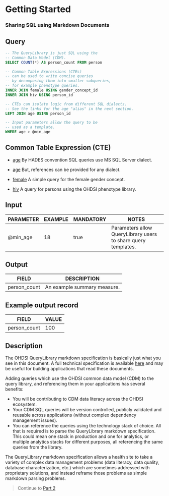 <!--


Author:Nathan Buesgens



CDM Version:5.4



Use Case:Getting Started



_Short:PGNvZGUgY2xhc3M9InNxbCI+LS0gVGhlIFF1ZXJ5TGlicmFyeSBpcyBqdXN0IFNRTCB1c2luZyB0aGUgQ29tbW9uIERhdGEgTW9kZWwgKENETSkuClNFTEVDVCBDT1VOVCgqKSBBUyBwZXJzb25fY291bnQgRlJPTSBwZXJzb24KLS0gUGhlbm90eXBlIHF1ZXJpZXMuCklOTkVSIEpPSU4gZmVtYWxlIFVTSU5HIGdlbmRlcl9jb25jZXB0X2lkCklOTkVSIEpPSU4gaGl2IFVTSU5HIHBlcnNvbl9pZAotLSBQb3B1bGF0aW9uIGNoYXJhY3RlcmlzdGljcy4KTEVGVCBKT0lOIGFnZSBVU0lORyBwZXJzb25faWQKV0hFUkUgYWdlID4gQG1pbl9hZ2UKPC9jb2RlPiAuLi4=


-->

# Getting Started

### Sharing SQL using Markdown Documents










 
## Query
```sql
-- The QueryLibrary is just SQL using the 
-- Common Data Model (CDM).
SELECT COUNT(*) AS person_count FROM person

-- Common Table Expressions (CTEs)
-- can be used to write concise queries
-- by decomposing them into smaller subqueries,
-- for example phenotype queries.
INNER JOIN female USING gender_concept_id
INNER JOIN hiv USING person_id

-- CTEs can isolate logic from different SQL dialects.
-- See the links for the age "alias" in the next section.
LEFT JOIN age USING person_id

-- Input parameters allow the query to be 
-- used as a template.
WHERE age > @min_age
```




## Common Table Expression (CTE)


- [age](./age.md) By HADES convention SQL queries use MS SQL Server dialect. 


- [age](./dialect/sqlite/age.md) But, references can be provided for any dialect. 




- [female](./female.md) A simple query for the female gender concept. 




- [hiv](./hiv.md) A query for persons using the OHDSI phenotype library. 





 

## Input
| PARAMETER | EXAMPLE | MANDATORY |                             NOTES                             |
|-----------|---------|-----------|---------------------------------------------------------------|
| @min_age  |      18 | true      | Parameters allow QueryLibrary users to share query templates. |




 

## Output
|    FIELD     |         DESCRIPTION         |
|--------------|-----------------------------|
| person_count | An example summary measure. |



 

## Example output record
|    FIELD     | VALUE |
|--------------|-------|
| person_count |   100 |




 

## Description
The OHDSI QueryLibrary markdown specification
is basically just what you see in this document.
A full technical specification is available [here](./spec.md)
and may be useful for building applications that
read these documents.

Adding queries which use the OHDSI common data model (CDM)
to the query library, and referencing them in your 
applications has several benefits:

- You will be contributing to CDM data literacy 
	across the OHDSI ecosystem.
- Your CDM SQL queries will be version controlled, publicly
	validated and reusable across applications (without
	complex dependency management issues).
- You can reference the queries using the technology
	stack of choice. All that is required is to parse the 
	QueryLibrary markdown specification. This could mean
	one stack in production and one for analytics,
	or multiple analytics stacks for different purposes,
	all referencing the same queries from the library.

The QueryLibrary markdown specification allows a
health site to take a variety of complex 
data management problems
(data literacy, data quality, database characterization, etc.)
which are sometimes addressed with proprietary 
solutions, and instead reframe those problems as
simple markdown parsing problems.

> Continue to [Part 2](./part2.md)




